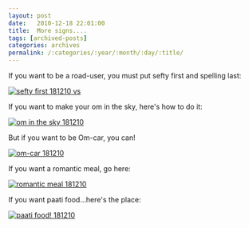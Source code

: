 ```yaml
---
layout: post
date:	2010-12-18 22:01:00
title:  More signs....
tags: [archived-posts]
categories: archives
permalink: /:categories/:year/:month/:day/:title/
---
```

If you want to be a road-user, you must put sefty first and spelling last:

<a href="http://s1142.photobucket.com/albums/n602/Deepapctrsglr/?action=view&amp;current=IMG_8430.jpg" target="_blank"><img src="http://i1142.photobucket.com/albums/n602/Deepapctrsglr/IMG_8430.jpg" border="0" alt="sefty first 181210 vs"></a>


If you want to make your om in the sky, here's how to do it:

<a href="http://s1142.photobucket.com/albums/n602/Deepapctrsglr/?action=view&amp;current=IMG_8429.jpg" target="_blank"><img src="http://i1142.photobucket.com/albums/n602/Deepapctrsglr/IMG_8429.jpg" border="0" alt="om in the sky 181210"></a>


But if you want to be Om-car, you can!


<a href="http://s1142.photobucket.com/albums/n602/Deepapctrsglr/?action=view&amp;current=IMG_8433.jpg" target="_blank"><img src="http://i1142.photobucket.com/albums/n602/Deepapctrsglr/IMG_8433.jpg" border="0" alt="om-car 181210"></a>

If you want a romantic meal, go here:


<a href="http://s1142.photobucket.com/albums/n602/Deepapctrsglr/?action=view&amp;current=IMG_8431.jpg" target="_blank"><img src="http://i1142.photobucket.com/albums/n602/Deepapctrsglr/IMG_8431.jpg" border="0" alt="romantic meal 181210"></a>


If you want paati food...here's the place:


<a href="http://s1142.photobucket.com/albums/n602/Deepapctrsglr/?action=view&amp;current=IMG_8432.jpg" target="_blank"><img src="http://i1142.photobucket.com/albums/n602/Deepapctrsglr/IMG_8432.jpg" border="0" alt="paati food! 181210"></a>
